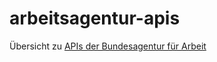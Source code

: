 # arbeitsagentur-apis
Übersicht zu [APIs der Bundesagentur für Arbeit](https://andreasfischer1985.github.io/arbeitsagentur-apis/)
